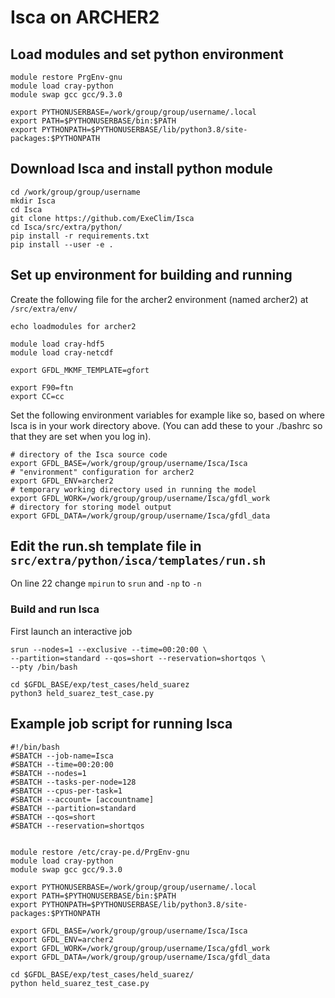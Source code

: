 # Isca on ARCHER2

## Load modules and set python environment 

```
module restore PrgEnv-gnu 
module load cray-python 
module swap gcc gcc/9.3.0 

export PYTHONUSERBASE=/work/group/group/username/.local
export PATH=$PYTHONUSERBASE/bin:$PATH
export PYTHONPATH=$PYTHONUSERBASE/lib/python3.8/site-packages:$PYTHONPATH
```

## Download Isca and install python module 

```
cd /work/group/group/username 
mkdir Isca 
cd Isca 
git clone https://github.com/ExeClim/Isca 
cd Isca/src/extra/python/ 
pip install -r requirements.txt 
pip install --user -e . 
```

## Set up environment for building and running 

Create the following file for the archer2 environment (named archer2) at `/src/extra/env/` 
```
echo loadmodules for archer2 

module load cray-hdf5 
module load cray-netcdf 

export GFDL_MKMF_TEMPLATE=gfort 

export F90=ftn 
export CC=cc 

```

Set the following environment variables for example like so, based on where Isca is in your work directory above. (You can add these to your ./bashrc so that they are set when you log in). 

```
# directory of the Isca source code 
export GFDL_BASE=/work/group/group/username/Isca/Isca 
# "environment" configuration for archer2 
export GFDL_ENV=archer2 
# temporary working directory used in running the model 
export GFDL_WORK=/work/group/group/username/Isca/gfdl_work 
# directory for storing model output 
export GFDL_DATA=/work/group/group/username/Isca/gfdl_data 
```

## Edit the run.sh template file in `src/extra/python/isca/templates/run.sh`

On line 22 change `mpirun` to `srun` and `-np` to `-n` 

### Build and run Isca 

First launch an interactive job 

```
srun --nodes=1 --exclusive --time=00:20:00 \ 
--partition=standard --qos=short --reservation=shortqos \ 
--pty /bin/bash 
```
```
cd $GFDL_BASE/exp/test_cases/held_suarez 
python3 held_suarez_test_case.py 
```

## Example job script for running Isca

```
#!/bin/bash 
#SBATCH --job-name=Isca
#SBATCH --time=00:20:00 
#SBATCH --nodes=1 
#SBATCH --tasks-per-node=128 
#SBATCH --cpus-per-task=1 
#SBATCH --account= [accountname] 
#SBATCH --partition=standard 
#SBATCH --qos=short 
#SBATCH --reservation=shortqos 


module restore /etc/cray-pe.d/PrgEnv-gnu
module load cray-python 
module swap gcc gcc/9.3.0

export PYTHONUSERBASE=/work/group/group/username/.local
export PATH=$PYTHONUSERBASE/bin:$PATH
export PYTHONPATH=$PYTHONUSERBASE/lib/python3.8/site-packages:$PYTHONPATH

export GFDL_BASE=/work/group/group/username/Isca/Isca 
export GFDL_ENV=archer2 
export GFDL_WORK=/work/group/group/username/Isca/gfdl_work 
export GFDL_DATA=/work/group/group/username/Isca/gfdl_data 

cd $GFDL_BASE/exp/test_cases/held_suarez/ 
python held_suarez_test_case.py 
```
